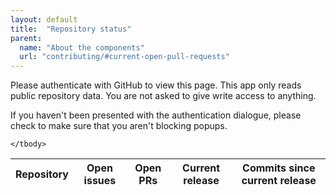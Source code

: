 ```yaml
---
layout: default
title:  "Repository status"
parent:
  name: "About the components"
  url: "contributing/#current-open-pull-requests"
---
```


<div class="auth-instructions">
    <p>
        Please authenticate with GitHub to view this page.
        This app only reads public repository data.
        You are not asked to give write access to anything.
    </p>
    <p>
        If you haven't been presented with the authentication dialogue,
        please check to make sure that you aren't blocking popups.
    </p>
</div>

<table class="repo-table">
    <thead>
        <tr>
            <th>Repository</th>
            <th>Open issues</th>
            <th>Open PRs</th>
            <th>Current release</th>
            <th>Commits since current release</th>
        </tr>
    </thead>
    <tbody>

    </tbody>
</table>

<script src="{{ site.github.url }}/assets/js/jquery-1.11.0.min.js"></script>
<script src="//cdn.jsdelivr.net/jstorage/0.1/jstorage.min.js"></script>
<script src="https://cdn.rawgit.com/oauth-io/oauth-js/master/dist/oauth.min.js"></script>
<script>
function apiURL(url, params) {
    if (params === undefined) {
        params = "";
    }

    API_URL = "https://api.github.com";

    return API_URL + url + "?access_token=" + $.jStorage.get("github_key") + params;
}

function loadData() {

  var repoList = [
    'cf-buttons',
    'cf-colors',
    'cf-expandables',
    'cf-forms',
    'cf-grid',
    'cf-icons',
    'cf-pagination',
    'cf-typography',
    //'cf-tabs', repos with no commits are currently problematic
    //'cf-tables',
    'capital-framework',
    'cf-demo',
    'cf-component-demo',
    'cf-grunt-config'
  ];

  $.each(repoList, function(key, name) {

    var row;

    // Start building row
    row = '<tr class="repo-table_row ' + name + '">';

    var repoURL = 'https://github.com/cfpb/' + name;

    // Add repo name
    row += '<th><a href="' + repoURL + '">' + name + '</a></th>';

    var repoData = {};

    // Run API calls asynchronously
    $.when(

      // Issues API call
      $.ajax({
        url: apiURL('/repos/cfpb/' + name + '/issues'),
        dataType: 'json',
        success: function(data) {
          repoData.issues = data;
        }
      }),

      // Tags API call
      $.ajax({
        url: apiURL('/repos/cfpb/' + name + '/tags'),
        dataType: 'json',
        success: function(data) {
          repoData.tags = data;
        }
      }),

      // Commits API call
      $.ajax({
        url: apiURL('/repos/cfpb/' + name + '/commits'),
        dataType: 'json',
        success: function(data) {
          repoData.commits = data;
        }
      })

    ).then(function () {
      // When calls are complete, finish building the row and append

      // Output issue count
      row += '<td><a href="' + repoURL + '/issues">' + repoData.issues.length + '</a></td>';
      
      // Count PRs
      var prCount = 0;
      $.each(repoData.issues, function(issue) {
        if (issue.pull_request) {
          prCount++;
        }
      });

      // Output PR count
      row += '<td><a href="' + repoURL + '/pulls">' + prCount + '</a></td>';

      // Test whether tags were returned
      if (repoData.tags.length) {
        
        // Output most recent tag
        row += '<td><a href="' + repoURL + '/releases/tag/' + repoData.tags[0].name + '">' + repoData.tags[0].name + '</a></td>';

        var mostRecentTagSHA = repoData.tags[0].commit.sha;

        // Test whether commits were returned
        if (repoData.commits) {
          // Determine number of commits since most recent tag

          var commitsSinceTag = 0,
              i = 0;
          while (repoData.commits[i].sha != mostRecentTagSHA) {
            commitsSinceTag++;
            i++;
          }

          // Output number of commits since most recent tag
          row += '<td><a href="' + repoURL + '/commits">' + commitsSinceTag + '</a></td>';
        }

      } else {

        // if repo has no tags, output 'n/a'
        row += '<td>n/a</td>';

      } // end if tags check

      // Close row
      row += '</tr>';

      // Append row
      $('.repo-table tbody').append(row);

    }); // end of promise structure
    
  }); // end each repo loop

} // end loadData

jQuery(function($) {
  // Authenticate, and when done, load the data

  OAuth.initialize('LWajr2F90vtJiWka2aWoA8RbAkQ');

  if ($.jStorage.get("github_key") === null) {
    $(".auth-instructions").slideDown();
    OAuth.popup('github', function(err, result) {
      $.jStorage.set("github_key", result.access_token);
      $(".auth-instructions").slideUp();
      loadData();
    });
  } else {
    loadData();
  }
}); // end ready
</script>
